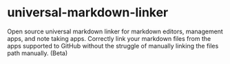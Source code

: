 # universal-markdown-linker
Open source universal markdown linker for markdown editors, management apps, and note taking apps. Correctly link your markdown files from the apps supported to GitHub without the struggle of manually linking the files path manually. (Beta)
